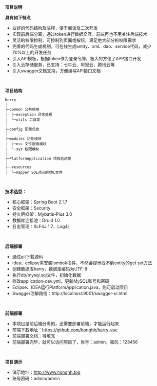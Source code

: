 **项目说明** 

**具有如下特点** 
- 友好的代码结构及注释，便于阅读及二次开发
- 实现前后端分离，通过token进行数据交互，前端再也不用关注后端技术
- 灵活的权限控制，可控制到页面或按钮，满足绝大部分的权限需求
- 完善的代码生成机制，可在线生成entity、xml、dao、service代码，减少70%以上的开发任务
- 引入API模板，根据token作为登录令牌，极大的方便了APP接口开发
- 引入云存储服务，已支持：七牛云、阿里云、腾讯云等
- 引入swagger文档支持，方便编写API接口文档
<br> 

**项目结构** 
```
Harry
│
├─common 公共模块
│  ├─exception 异常处理
│  └─utils 工具类
│ 
├─config 配置信息
│ 
├─modules 功能模块
│  ├─oss 文件服务模块
│  └─sys 权限模块
│ 
├─PlatformApplication 项目启动类
│  
├──resources 
│  └─mapper SQL对应的XML文件

```
<br> 


**技术选型：** 
- 核心框架：Spring Boot 2.1.7
- 安全框架：Security 
- 持久层框架：Mybatis-Plus 3.0
- 数据库连接池：Druid 1.0
- 日志管理：SLF4J 1.7、Log4j 
<br> 


 **后端部署**
- 通过git下载源码
- idea、eclipse需安装lombok插件，不然会提示找不到entity的get set方法
- 创建数据库harry，数据库编码为UTF-8
- 执行db/mysql.sql文件，初始化数据
- 修改application-dev.yml，更新MySQL账号和密码
- Eclipse、IDEA运行PlatformApplication.java，则可启动项目
- Swagger注解路径：http://localhost:9001/swagger-ui.html

<br> 

 **前端部署**
 - 本项目是前后端分离的，还需要部署前端，才能运行起来
 - 前端下载地址：https://github.com/honghh/harry-vue
 - 前端部署文档：待填充
 - 前端部署完毕，就可以访问项目了，账号：admin，密码：123456
 
 <br>

 **项目演示**
- 演示地址：http://www.honghh.top
- 账号密码：admin/admin
<br> 
